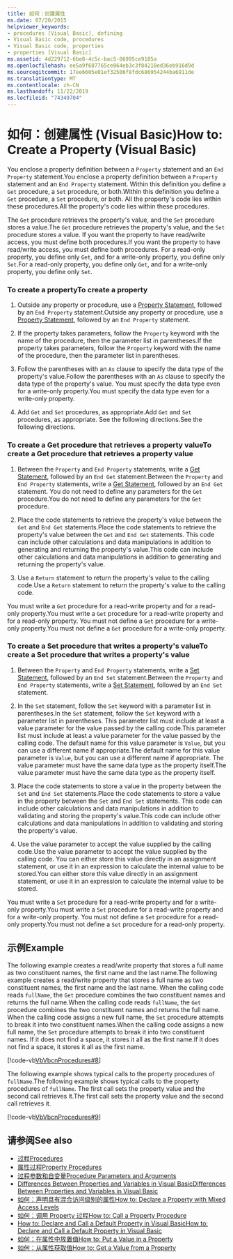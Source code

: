 ```yaml
---
title: 如何：创建属性
ms.date: 07/20/2015
helpviewer_keywords:
- procedures [Visual Basic], defining
- Visual Basic code, procedures
- Visual Basic code, properties
- properties [Visual Basic]
ms.assetid: 4d229712-6be8-4c5c-bac5-06995ce9185a
ms.openlocfilehash: ee5a9f687765ce064eb3c3f84218ed36eb916d9d
ms.sourcegitcommit: 17ee6605e01ef32506f8fdc686954244ba6911de
ms.translationtype: MT
ms.contentlocale: zh-CN
ms.lasthandoff: 11/22/2019
ms.locfileid: "74349704"
---
```

# <a name="how-to-create-a-property-visual-basic"></a><span data-ttu-id="0fe4f-102">如何：创建属性 (Visual Basic)</span><span class="sxs-lookup"><span data-stu-id="0fe4f-102">How to: Create a Property (Visual Basic)</span></span>
<span data-ttu-id="0fe4f-103">You enclose a property definition between a `Property` statement and an `End Property` statement.</span><span class="sxs-lookup"><span data-stu-id="0fe4f-103">You enclose a property definition between a `Property` statement and an `End Property` statement.</span></span> <span data-ttu-id="0fe4f-104">Within this definition you define a `Get` procedure, a `Set` procedure, or both.</span><span class="sxs-lookup"><span data-stu-id="0fe4f-104">Within this definition you define a `Get` procedure, a `Set` procedure, or both.</span></span> <span data-ttu-id="0fe4f-105">All the property's code lies within these procedures.</span><span class="sxs-lookup"><span data-stu-id="0fe4f-105">All the property's code lies within these procedures.</span></span>  
  
 <span data-ttu-id="0fe4f-106">The `Get` procedure retrieves the property's value, and the `Set` procedure stores a value.</span><span class="sxs-lookup"><span data-stu-id="0fe4f-106">The `Get` procedure retrieves the property's value, and the `Set` procedure stores a value.</span></span> <span data-ttu-id="0fe4f-107">If you want the property to have read/write access, you must define both procedures.</span><span class="sxs-lookup"><span data-stu-id="0fe4f-107">If you want the property to have read/write access, you must define both procedures.</span></span> <span data-ttu-id="0fe4f-108">For a read-only property, you define only `Get`, and for a write-only property, you define only `Set`.</span><span class="sxs-lookup"><span data-stu-id="0fe4f-108">For a read-only property, you define only `Get`, and for a write-only property, you define only `Set`.</span></span>  
  
### <a name="to-create-a-property"></a><span data-ttu-id="0fe4f-109">To create a property</span><span class="sxs-lookup"><span data-stu-id="0fe4f-109">To create a property</span></span>  
  
1. <span data-ttu-id="0fe4f-110">Outside any property or procedure, use a [Property Statement](../../../../visual-basic/language-reference/statements/property-statement.md), followed by an `End Property` statement.</span><span class="sxs-lookup"><span data-stu-id="0fe4f-110">Outside any property or procedure, use a [Property Statement](../../../../visual-basic/language-reference/statements/property-statement.md), followed by an `End Property` statement.</span></span>  
  
2. <span data-ttu-id="0fe4f-111">If the property takes parameters, follow the `Property` keyword with the name of the procedure, then the parameter list in parentheses.</span><span class="sxs-lookup"><span data-stu-id="0fe4f-111">If the property takes parameters, follow the `Property` keyword with the name of the procedure, then the parameter list in parentheses.</span></span>  
  
3. <span data-ttu-id="0fe4f-112">Follow the parentheses with an `As` clause to specify the data type of the property's value.</span><span class="sxs-lookup"><span data-stu-id="0fe4f-112">Follow the parentheses with an `As` clause to specify the data type of the property's value.</span></span> <span data-ttu-id="0fe4f-113">You must specify the data type even for a write-only property.</span><span class="sxs-lookup"><span data-stu-id="0fe4f-113">You must specify the data type even for a write-only property.</span></span>  
  
4. <span data-ttu-id="0fe4f-114">Add `Get` and `Set` procedures, as appropriate.</span><span class="sxs-lookup"><span data-stu-id="0fe4f-114">Add `Get` and `Set` procedures, as appropriate.</span></span> <span data-ttu-id="0fe4f-115">See the following directions.</span><span class="sxs-lookup"><span data-stu-id="0fe4f-115">See the following directions.</span></span>  
  
### <a name="to-create-a-get-procedure-that-retrieves-a-property-value"></a><span data-ttu-id="0fe4f-116">To create a Get procedure that retrieves a property value</span><span class="sxs-lookup"><span data-stu-id="0fe4f-116">To create a Get procedure that retrieves a property value</span></span>  
  
1. <span data-ttu-id="0fe4f-117">Between the `Property` and `End Property` statements, write a [Get Statement](../../../../visual-basic/language-reference/statements/get-statement.md), followed by an `End Get` statement.</span><span class="sxs-lookup"><span data-stu-id="0fe4f-117">Between the `Property` and `End Property` statements, write a [Get Statement](../../../../visual-basic/language-reference/statements/get-statement.md), followed by an `End Get` statement.</span></span> <span data-ttu-id="0fe4f-118">You do not need to define any parameters for the `Get` procedure.</span><span class="sxs-lookup"><span data-stu-id="0fe4f-118">You do not need to define any parameters for the `Get` procedure.</span></span>  
  
2. <span data-ttu-id="0fe4f-119">Place the code statements to retrieve the property's value between the `Get` and `End Get` statements.</span><span class="sxs-lookup"><span data-stu-id="0fe4f-119">Place the code statements to retrieve the property's value between the `Get` and `End Get` statements.</span></span> <span data-ttu-id="0fe4f-120">This code can include other calculations and data manipulations in addition to generating and returning the property's value.</span><span class="sxs-lookup"><span data-stu-id="0fe4f-120">This code can include other calculations and data manipulations in addition to generating and returning the property's value.</span></span>  
  
3. <span data-ttu-id="0fe4f-121">Use a `Return` statement to return the property's value to the calling code.</span><span class="sxs-lookup"><span data-stu-id="0fe4f-121">Use a `Return` statement to return the property's value to the calling code.</span></span>  
  
 <span data-ttu-id="0fe4f-122">You must write a `Get` procedure for a read-write property and for a read-only property.</span><span class="sxs-lookup"><span data-stu-id="0fe4f-122">You must write a `Get` procedure for a read-write property and for a read-only property.</span></span> <span data-ttu-id="0fe4f-123">You must not define a `Get` procedure for a write-only property.</span><span class="sxs-lookup"><span data-stu-id="0fe4f-123">You must not define a `Get` procedure for a write-only property.</span></span>  
  
### <a name="to-create-a-set-procedure-that-writes-a-propertys-value"></a><span data-ttu-id="0fe4f-124">To create a Set procedure that writes a property's value</span><span class="sxs-lookup"><span data-stu-id="0fe4f-124">To create a Set procedure that writes a property's value</span></span>  
  
1. <span data-ttu-id="0fe4f-125">Between the `Property` and `End Property` statements, write a [Set Statement](../../../../visual-basic/language-reference/statements/set-statement.md), followed by an `End Set` statement.</span><span class="sxs-lookup"><span data-stu-id="0fe4f-125">Between the `Property` and `End Property` statements, write a [Set Statement](../../../../visual-basic/language-reference/statements/set-statement.md), followed by an `End Set` statement.</span></span>  
  
2. <span data-ttu-id="0fe4f-126">In the `Set` statement, follow the `Set` keyword with a parameter list in parentheses.</span><span class="sxs-lookup"><span data-stu-id="0fe4f-126">In the `Set` statement, follow the `Set` keyword with a parameter list in parentheses.</span></span> <span data-ttu-id="0fe4f-127">This parameter list must include at least a value parameter for the value passed by the calling code.</span><span class="sxs-lookup"><span data-stu-id="0fe4f-127">This parameter list must include at least a value parameter for the value passed by the calling code.</span></span> <span data-ttu-id="0fe4f-128">The default name for this value parameter is `Value`, but you can use a different name if appropriate.</span><span class="sxs-lookup"><span data-stu-id="0fe4f-128">The default name for this value parameter is `Value`, but you can use a different name if appropriate.</span></span> <span data-ttu-id="0fe4f-129">The value parameter must have the same data type as the property itself.</span><span class="sxs-lookup"><span data-stu-id="0fe4f-129">The value parameter must have the same data type as the property itself.</span></span>  
  
3. <span data-ttu-id="0fe4f-130">Place the code statements to store a value in the property between the `Set` and `End Set` statements.</span><span class="sxs-lookup"><span data-stu-id="0fe4f-130">Place the code statements to store a value in the property between the `Set` and `End Set` statements.</span></span> <span data-ttu-id="0fe4f-131">This code can include other calculations and data manipulations in addition to validating and storing the property's value.</span><span class="sxs-lookup"><span data-stu-id="0fe4f-131">This code can include other calculations and data manipulations in addition to validating and storing the property's value.</span></span>  
  
4. <span data-ttu-id="0fe4f-132">Use the value parameter to accept the value supplied by the calling code.</span><span class="sxs-lookup"><span data-stu-id="0fe4f-132">Use the value parameter to accept the value supplied by the calling code.</span></span> <span data-ttu-id="0fe4f-133">You can either store this value directly in an assignment statement, or use it in an expression to calculate the internal value to be stored.</span><span class="sxs-lookup"><span data-stu-id="0fe4f-133">You can either store this value directly in an assignment statement, or use it in an expression to calculate the internal value to be stored.</span></span>  
  
 <span data-ttu-id="0fe4f-134">You must write a `Set` procedure for a read-write property and for a write-only property.</span><span class="sxs-lookup"><span data-stu-id="0fe4f-134">You must write a `Set` procedure for a read-write property and for a write-only property.</span></span> <span data-ttu-id="0fe4f-135">You must not define a `Set` procedure for a read-only property.</span><span class="sxs-lookup"><span data-stu-id="0fe4f-135">You must not define a `Set` procedure for a read-only property.</span></span>  
  
## <a name="example"></a><span data-ttu-id="0fe4f-136">示例</span><span class="sxs-lookup"><span data-stu-id="0fe4f-136">Example</span></span>  
 <span data-ttu-id="0fe4f-137">The following example creates a read/write property that stores a full name as two constituent names, the first name and the last name.</span><span class="sxs-lookup"><span data-stu-id="0fe4f-137">The following example creates a read/write property that stores a full name as two constituent names, the first name and the last name.</span></span> <span data-ttu-id="0fe4f-138">When the calling code reads `fullName`, the `Get` procedure combines the two constituent names and returns the full name.</span><span class="sxs-lookup"><span data-stu-id="0fe4f-138">When the calling code reads `fullName`, the `Get` procedure combines the two constituent names and returns the full name.</span></span> <span data-ttu-id="0fe4f-139">When the calling code assigns a new full name, the `Set` procedure attempts to break it into two constituent names.</span><span class="sxs-lookup"><span data-stu-id="0fe4f-139">When the calling code assigns a new full name, the `Set` procedure attempts to break it into two constituent names.</span></span> <span data-ttu-id="0fe4f-140">If it does not find a space, it stores it all as the first name.</span><span class="sxs-lookup"><span data-stu-id="0fe4f-140">If it does not find a space, it stores it all as the first name.</span></span>  
  
 [!code-vb[VbVbcnProcedures#8](~/samples/snippets/visualbasic/VS_Snippets_VBCSharp/VbVbcnProcedures/VB/Class1.vb#8)]  
  
 <span data-ttu-id="0fe4f-141">The following example shows typical calls to the property procedures of `fullName`.</span><span class="sxs-lookup"><span data-stu-id="0fe4f-141">The following example shows typical calls to the property procedures of `fullName`.</span></span> <span data-ttu-id="0fe4f-142">The first call sets the property value and the second call retrieves it.</span><span class="sxs-lookup"><span data-stu-id="0fe4f-142">The first call sets the property value and the second call retrieves it.</span></span>  
  
 [!code-vb[VbVbcnProcedures#9](~/samples/snippets/visualbasic/VS_Snippets_VBCSharp/VbVbcnProcedures/VB/Class1.vb#9)]  
  
## <a name="see-also"></a><span data-ttu-id="0fe4f-143">请参阅</span><span class="sxs-lookup"><span data-stu-id="0fe4f-143">See also</span></span>

- [<span data-ttu-id="0fe4f-144">过程</span><span class="sxs-lookup"><span data-stu-id="0fe4f-144">Procedures</span></span>](./index.md)
- [<span data-ttu-id="0fe4f-145">属性过程</span><span class="sxs-lookup"><span data-stu-id="0fe4f-145">Property Procedures</span></span>](./property-procedures.md)
- [<span data-ttu-id="0fe4f-146">过程参数和自变量</span><span class="sxs-lookup"><span data-stu-id="0fe4f-146">Procedure Parameters and Arguments</span></span>](./procedure-parameters-and-arguments.md)
- [<span data-ttu-id="0fe4f-147">Differences Between Properties and Variables in Visual Basic</span><span class="sxs-lookup"><span data-stu-id="0fe4f-147">Differences Between Properties and Variables in Visual Basic</span></span>](./differences-between-properties-and-variables.md)
- [<span data-ttu-id="0fe4f-148">如何：声明具有混合访问级别的属性</span><span class="sxs-lookup"><span data-stu-id="0fe4f-148">How to: Declare a Property with Mixed Access Levels</span></span>](./how-to-declare-a-property-with-mixed-access-levels.md)
- [<span data-ttu-id="0fe4f-149">如何：调用 Property 过程</span><span class="sxs-lookup"><span data-stu-id="0fe4f-149">How to: Call a Property Procedure</span></span>](./how-to-call-a-property-procedure.md)
- [<span data-ttu-id="0fe4f-150">How to: Declare and Call a Default Property in Visual Basic</span><span class="sxs-lookup"><span data-stu-id="0fe4f-150">How to: Declare and Call a Default Property in Visual Basic</span></span>](./how-to-declare-and-call-a-default-property.md)
- [<span data-ttu-id="0fe4f-151">如何：在属性中放置值</span><span class="sxs-lookup"><span data-stu-id="0fe4f-151">How to: Put a Value in a Property</span></span>](./how-to-put-a-value-in-a-property.md)
- [<span data-ttu-id="0fe4f-152">如何：从属性获取值</span><span class="sxs-lookup"><span data-stu-id="0fe4f-152">How to: Get a Value from a Property</span></span>](./how-to-get-a-value-from-a-property.md)
